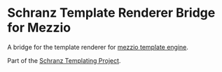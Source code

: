 # Schranz Template Renderer Bridge for Mezzio

A bridge for the template renderer for [mezzio template engine](https://github.com/mezzio/mezzio-template).

Part of the [Schranz Templating Project](https://github.com/schranz-templating/templating).
